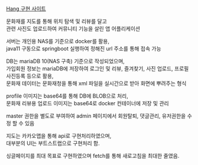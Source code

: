 [ Hang 구현 사이트 ](http://kjnas7486.synology.me:8090/)
  
  
문화재를 지도를 통해 위치 탐색 및 리뷰를 달고  
관련 사진도 업로드하여 커뮤니티 기능을 살린 앱 어플리케이션  
  
  
서버는 개인용 NAS를 기준으로 docker를 활용,  
java11 구동으로 springboot 실행하여 정해진 url 주소를 통해 접속 가능  

DB는 mariaDB 10(NAS 구축) 기준으로 작성되었으며,  
가입회원 정보는 mariaDB에 저장하여 로그인 및 리뷰, 즐겨찾기, 사진 업로드, 프로필 사진등록 등으로 활용,  
문화재 데이터는 문화재청을 통해 xml 파일을 실시간으로 받아 화면에 뿌려주는 형식  


profile 이미지는 base64를 통해 DB에 BLOB으로 처리,  
문화재 리뷰용 업로드 이미지는 base64로 docker 컨테이너에 저장 및 관리
  
    
master 권한을 별도로 부여하여 admin 페이지에서 회원탈퇴, 댓글관리, 유저권한을 수정 할 수 있음  
  
  
  
지도는 카카오맵을 통해 api로 구현처리하였으며,  
대부분의 UI는 부트스트랩으로 구현처리 함.  
  
  
싱글페이지를 최대 목표로 구현하였으며 fetch를 통해 새로고침을 최대한 줄였음.
